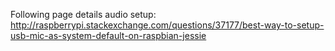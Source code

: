 Following page details audio setup:
http://raspberrypi.stackexchange.com/questions/37177/best-way-to-setup-usb-mic-as-system-default-on-raspbian-jessie
